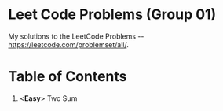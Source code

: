 # Leet Code Problems (Group 01)

My solutions to the LeetCode Problems -- https://leetcode.com/problemset/all/.


# Table of Contents

1. \<**Easy**>      Two Sum
